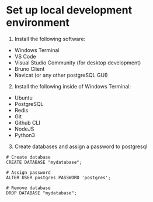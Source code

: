 # Set up local development environment

1. Install the following software:

- Windows Terminal
- VS Code
- Visual Studio Community (for desktop development)
- Bruno Client
- Navicat (or any other postgreSQL GUI)

2. Install the following inside of Windows Terminal:

- Ubuntu
- PostgreSQL
- Redis
- Git
- Github CLI
- NodeJS
- Python3

3. Create databases and assign a password to postgresql
```
# Create database
CREATE DATABASE "mydatabase";

# Assign password
ALTER USER postgres PASSWORD 'postgres';

# Remove database
DROP DATABASE "mydatabase";
```

